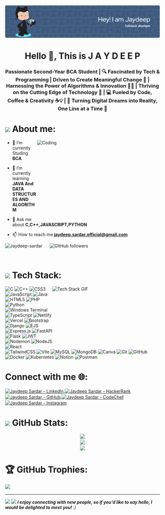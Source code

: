 ![MasterHead](https://raw.githubusercontent.com/Jaydeep-sardar/Jaydeep-sardar/main/ProfileBanner.png)
<h1 align="center">Hello 👋, This is J A Y D E E P</h1>
<h3 align="center">Passionate Second-Year BCA Student | 🔍 Fascinated by Tech & Programming | Driven to Create Meaningful Change 🌱 | Harnessing the Power of Algorithms & Innovation 🤖✨ | Thriving on the Cutting Edge of Technology 🚀 | 💻 Fueled by Code, Coffee & Creativity ☕💡 | 🌉 Turning Digital Dreams into Reality, One Line at a Time 🌟</h3>

## <h1><img src="https://media.giphy.com/media/VgCDAzcKvsR6OM0uWg/giphy.gif" width="50"> About me:</h1>
<img align="right" alt="Coding" width="400" height="250" src="https://c.tenor.com/UttC4AITYR4AAAAd/full-stack-developer.gif">

- 🔭 I’m currently Studing **BCA**

- 🌱 I’m currently learning **JAVA And DATA STRUCTURES AND ALGORITHM**

- 💬 Ask me about **C,C++,JAVASCRIPT,PYTHON**

- 📫 How to reach me **jaydeep.sardar.official@gmail.com**

  
<p align="left">
  <img src="https://komarev.com/ghpvc/?username=Jaydeep-sardar&label=Profile%20views&color=0e75b6&style=flat" alt="Jaydeep-sardar" />
  &nbsp;&nbsp;&nbsp;&nbsp;
  <img src="https://img.shields.io/github/followers/Jaydeep-sardar?label=Followers&style=social" alt="GitHub followers"/>
</p><br>


## <h1><img src="https://media.giphy.com/media/26tn33aiTi1jkl6H6/giphy.gif" width="40"> Tech Stack:</h1>

<img align="right" alt="Tech Stack GIF" width="350" height="200" src="https://media.giphy.com/media/qgQUggAC3Pfv687qPC/giphy.gif">

![C](https://img.shields.io/badge/c-%2300599C.svg?style=for-the-badge&logo=c&logoColor=white) ![C++](https://img.shields.io/badge/c++-%2300599C.svg?style=for-the-badge&logo=c%2B%2B&logoColor=white) ![CSS3](https://img.shields.io/badge/css3-%231572B6.svg?style=for-the-badge&logo=css3&logoColor=white) ![JavaScript](https://img.shields.io/badge/javascript-%23323330.svg?style=for-the-badge&logo=javascript&logoColor=%23F7DF1E) ![Java](https://img.shields.io/badge/java-%23ED8B00.svg?style=for-the-badge&logo=openjdk&logoColor=white) ![HTML5](https://img.shields.io/badge/html5-%23E34F26.svg?style=for-the-badge&logo=html5&logoColor=white) ![PHP](https://img.shields.io/badge/php-%23777BB4.svg?style=for-the-badge&logo=php&logoColor=white) ![Python](https://img.shields.io/badge/python-3670A0?style=for-the-badge&logo=python&logoColor=ffdd54) ![Windows Terminal](https://img.shields.io/badge/Windows%20Terminal-%234D4D4D.svg?style=for-the-badge&logo=windows-terminal&logoColor=white) ![TypeScript](https://img.shields.io/badge/typescript-%23007ACC.svg?style=for-the-badge&logo=typescript&logoColor=white) ![Netlify](https://img.shields.io/badge/netlify-%23000000.svg?style=for-the-badge&logo=netlify&logoColor=#00C7B7) ![Vercel](https://img.shields.io/badge/vercel-%23000000.svg?style=for-the-badge&logo=vercel&logoColor=white) ![Bootstrap](https://img.shields.io/badge/bootstrap-%238511FA.svg?style=for-the-badge&logo=bootstrap&logoColor=white) ![Django](https://img.shields.io/badge/django-%23092E20.svg?style=for-the-badge&logo=django&logoColor=white) ![EJS](https://img.shields.io/badge/ejs-%23B4CA65.svg?style=for-the-badge&logo=ejs&logoColor=black) ![Express.js](https://img.shields.io/badge/express.js-%23404d59.svg?style=for-the-badge&logo=express&logoColor=%2361DAFB) ![FastAPI](https://img.shields.io/badge/FastAPI-005571?style=for-the-badge&logo=fastapi) ![Flask](https://img.shields.io/badge/flask-%23000.svg?style=for-the-badge&logo=flask&logoColor=white) ![JWT](https://img.shields.io/badge/JWT-black?style=for-the-badge&logo=JSON%20web%20tokens) ![Nodemon](https://img.shields.io/badge/NODEMON-%23323330.svg?style=for-the-badge&logo=nodemon&logoColor=%BBDEAD) ![NodeJS](https://img.shields.io/badge/node.js-6DA55F?style=for-the-badge&logo=node.js&logoColor=white) ![React](https://img.shields.io/badge/react-%2320232a.svg?style=for-the-badge&logo=react&logoColor=%2361DAFB) ![TailwindCSS](https://img.shields.io/badge/tailwindcss-%2338B2AC.svg?style=for-the-badge&logo=tailwind-css&logoColor=white) ![Vite](https://img.shields.io/badge/vite-%23646CFF.svg?style=for-the-badge&logo=vite&logoColor=white) ![MySQL](https://img.shields.io/badge/mysql-4479A1.svg?style=for-the-badge&logo=mysql&logoColor=white) ![MongoDB](https://img.shields.io/badge/MongoDB-%234ea94b.svg?style=for-the-badge&logo=mongodb&logoColor=white) ![Canva](https://img.shields.io/badge/Canva-%2300C4CC.svg?style=for-the-badge&logo=Canva&logoColor=white) ![Git](https://img.shields.io/badge/git-%23F05033.svg?style=for-the-badge&logo=git&logoColor=white) ![GitHub](https://img.shields.io/badge/github-%23121011.svg?style=for-the-badge&logo=github&logoColor=white) ![Docker](https://img.shields.io/badge/docker-%230db7ed.svg?style=for-the-badge&logo=docker&logoColor=white) ![Kubernetes](https://img.shields.io/badge/kubernetes-%23326ce5.svg?style=for-the-badge&logo=kubernetes&logoColor=white) ![Notion](https://img.shields.io/badge/Notion-%23000000.svg?style=for-the-badge&logo=notion&logoColor=white) ![Postman](https://img.shields.io/badge/Postman-FF6C37?style=for-the-badge&logo=postman&logoColor=white)

<h1 align="left">Connect with me 🌐:</h1>
<p align="left">
  <a href="https://www.linkedin.com/in/jaydeep-sardar-9a5ba9312/" target="_blank">
    <img align="center" src="https://raw.githubusercontent.com/rahuldkjain/github-profile-readme-generator/master/src/images/icons/Social/linked-in-alt.svg" alt="Jaydeep Sardar - LinkedIn" height="30" width="40" />
  </a>

  <a href="https://www.hackerrank.com/profile/jaydeep_sardar_1" target="_blank">
    <img align="center" src="https://raw.githubusercontent.com/rahuldkjain/github-profile-readme-generator/master/src/images/icons/Social/hackerrank.svg" alt="Jaydeep Sardar - HackerRank" height="30" width="40" />
  </a>
<a href="https://github.com/Jaydeep-sardar" target="_blank">
  <img align="center" src="https://cdn.jsdelivr.net/npm/simple-icons@v9/icons/github.svg" alt="Jaydeep Sardar - GitHub" height="30" width="40" />
</a>
<a href="https://www.codechef.com/users/jaydeep_codes" target="_blank">
  <img align="center" src="https://cdn.jsdelivr.net/npm/simple-icons@v9/icons/codechef.svg" alt="Jaydeep Sardar - CodeChef" height="30" width="40" />
</a>
  <a href="https://www.instagram.com/_._theuntouchedlight" target="_blank">
    <img align="center" src="https://raw.githubusercontent.com/rahuldkjain/github-profile-readme-generator/master/src/images/icons/Social/instagram.svg" alt="Jaydeep Sardar - Instagram" height="30" width="40" />
  </a>
</p>



# **<img src="https://media.giphy.com/media/jUQHpQ3UjFBfRlQekP/giphy.gif" width="50"> GitHub Stats:** 
<div align="center">
  <img src="https://github-readme-stats.vercel.app/api?username=Jaydeep-sardar&theme=radical&hide_border=false&include_all_commits=true&count_private=true" />
  <br/>
  <img src="https://nirzak-streak-stats.vercel.app/?user=Jaydeep-sardar&theme=radical&hide_border=false" />
  <br/>
  <img src="https://github-readme-stats.vercel.app/api/top-langs/?username=Jaydeep-sardar&theme=radical&hide_border=false&include_all_commits=true&count_private=true&layout=compact" />
</div>




## <h1>🏆 GitHub Trophies:</h1>
![](https://github-profile-trophy.vercel.app/?username=Jaydeep-sardar&theme=radical&no-frame=false&no-bg=true&margin-w=4)

---
[![](https://visitcount.itsvg.in/api?id=Jaydeep-sardar&icon=0&color=0)](https://visitcount.itsvg.in)
<img src="https://media.giphy.com/media/LnQjpWaON8nhr21vNW/giphy.gif" width="60"> <em><b>I enjoy connecting with new people, so if you'd like to say hello, I would be delighted to meet you!</b> :)</em>


